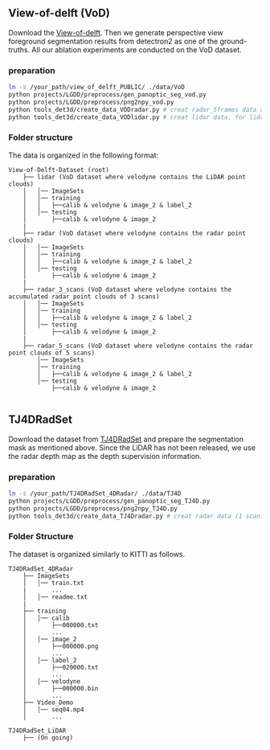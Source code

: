 ## View-of-delft (VoD)

Download the [View-of-delft](https://github.com/tudelft-iv/view-of-delft-dataset). Then we generate perspective view foreground segmentation results from detectron2 as one of the ground-truths. All our ablation experiments are conducted on the VoD dataset.

### preparation
```bash
ln -s /your_path/view_of_delft_PUBLIC/ ./data/VoD
python projects/LGDD/preprocess/gen_panoptic_seg_vod.py
python projects/LGDD/preprocess/png2npy_vod.py
python tools_det3d/create_data_VODradar.py # creat radar_5frames data as radar data
python tools_det3d/create_data_VODlidar.py # creat lidar data, for lidar detection
```

### Folder structure

The data is organized in the following format:

```
View-of-Delft-Dataset (root)
    ├── lidar (VoD dataset where velodyne contains the LiDAR point clouds)
    │   │── ImageSets
    │   │── training
    │   │   ├──calib & velodyne & image_2 & label_2
    │   │── testing
    │       ├──calib & velodyne & image_2
    | 
    ├── radar (VoD dataset where velodyne contains the radar point clouds)
    │   │── ImageSets
    │   │── training
    │   │   ├──calib & velodyne & image_2 & label_2
    │   │── testing
    │       ├──calib & velodyne & image_2
    | 
    ├── radar_3_scans (VoD dataset where velodyne contains the accumulated radar point clouds of 3 scans)
    │   │── ImageSets
    │   │── training
    │   │   ├──calib & velodyne & image_2 & label_2
    │   │── testing
    │       ├──calib & velodyne & image_2
    |
    ├── radar_5_scans (VoD dataset where velodyne contains the radar point clouds of 5 scans)
        │── ImageSets
        │── training
        │   ├──calib & velodyne & image_2 & label_2
        │── testing
            ├──calib & velodyne & image_2
          
```

## TJ4DRadSet

Download the dataset from [TJ4DRadSet](https://github.com/TJRadarLab/TJ4DRadSet) and prepare the segmentation mask as mentioned above. Since the LiDAR has not been released, we use the radar depth map as the depth supervision information.
### preparation
```bash
ln -s /your_path/TJ4DRadSet_4DRadar/ ./data/TJ4D
python projects/LGDD/preprocess/gen_panoptic_seg_TJ4D.py
python projects/LGDD/preprocess/png2npy_TJ4D.py
python tools_det3d/create_data_TJ4Dradar.py # creat radar data (1 scan)
```
### Folder Structure

The dataset is organized similarly to KITTI as follows.

```
TJ4DRadSet_4DRadar
    ├── ImageSets
    │   │── train.txt
    |       ...
    │   │── readme.txt
    |
    ├── training
    │   │── calib
    │       ├──000000.txt
    │       ...
    │   │── image_2
    │       ├──000000.png
    │       ...
    │   │── label_2
    │       ├──020000.txt
    │       ...    
    │   │── velodyne
    │       ├──000000.bin
    │       ...  
    ├── Video_Demo
    │   │── seq04.mp4
    │       ...  

TJ4DRadSet_LiDAR
    ├── (On going)
```